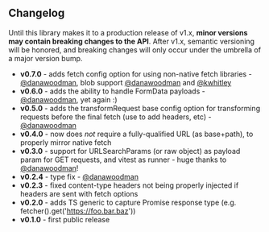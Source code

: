 ## Changelog
Until this library makes it to a production release of v1.x, **minor versions may contain breaking changes to the API**.  After v1.x, semantic versioning will be honored, and breaking changes will only occur under the umbrella of a major version bump.

- **v0.7.0** - adds fetch config option for using non-native fetch libraries - [@danawoodman](https://github.com/danawoodman), blob support [@danawoodman](https://github.com/danawoodman) and [@kwhitley](https://github.com/kwhitley)
- **v0.6.0** - adds the ability to handle FormData payloads - [@danawoodman](https://github.com/danawoodman), yet again :)
- **v0.5.0** - adds the transformRequest base config option for transforming requests before the final fetch (use to add headers, etc) - [@danawoodman](https://github.com/danawoodman)
- **v0.4.0** - now does *not* require a fully-qualified URL (as base+path), to properly mirror native fetch
- **v0.3.0** - support for URLSearchParams (or raw object) as payload param for GET requests, and vitest as runner - huge thanks to [@danawoodman](https://github.com/danawoodman)!
- **v0.2.4** - type fix - [@danawoodman](https://github.com/danawoodman)
- **v0.2.3** - fixed content-type headers not being properly injected if headers are sent with fetch options
- **v0.2.0** - adds TS generic to capture Promise response type (e.g. fetcher().get<MyType>('https://foo.bar.baz'))
- **v0.1.0** - first public release
